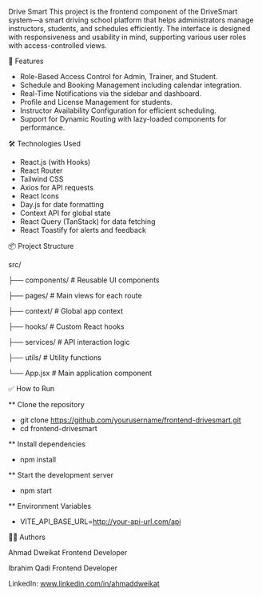 Drive Smart
This project is the frontend component of the DriveSmart system—a smart driving school platform that helps administrators manage instructors, students, and schedules efficiently. The interface is designed with responsiveness and usability in mind, supporting various user roles with access-controlled views.

🚀 Features

* Role-Based Access Control for Admin, Trainer, and Student.
* Schedule and Booking Management including calendar integration.
* Real-Time Notifications via the sidebar and dashboard.
* Profile and License Management for students.
* Instructor Availability Configuration for efficient scheduling.
* Support for Dynamic Routing with lazy-loaded components for performance.

🛠 Technologies Used

* React.js (with Hooks)
* React Router
* Tailwind CSS
* Axios for API requests
* React Icons
* Day.js for date formatting
* Context API for global state
* React Query (TanStack) for data fetching
* React Toastify for alerts and feedback
  
📦 Project Structure

src/

├── components/       # Reusable UI components

├── pages/            # Main views for each route

├── context/          # Global app context

├── hooks/            # Custom React hooks

├── services/         # API interaction logic

├── utils/            # Utility functions

└── App.jsx           # Main application component


✅ How to Run

** Clone the repository
* git clone https://github.com/yourusername/frontend-drivesmart.git
* cd frontend-drivesmart
  
** Install dependencies
* npm install

** Start the development server
* npm start

** Environment Variables
* VITE_API_BASE_URL=http://your-api-url.com/api

👨‍💻 Authors

Ahmad Dweikat Frontend Developer

Ibrahim Qadi  Frontend Developer

LinkedIn: www.linkedin.com/in/ahmaddweikat









